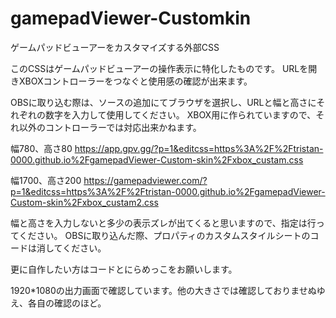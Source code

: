 # gamepadViewer-Customkin
ゲームパッドビューアーをカスタマイズする外部CSS

このCSSはゲームパッドビューアーの操作表示に特化したものです。
URLを開きXBOXコントローラーをつなぐと使用感の確認が出来ます。

OBSに取り込む際は、ソースの追加にてブラウザを選択し、URLと幅と高さにそれぞれの数字を入力して使用してください。
XBOX用に作られていますので、それ以外のコントローラーでは対応出来かねます。

幅780、高さ80
https://app.gpv.gg/?p=1&editcss=https%3A%2F%2Ftristan-0000.github.io%2FgamepadViewer-Custom-skin%2Fxbox_custam.css

幅1700、高さ200
https://gamepadviewer.com/?p=1&editcss=https%3A%2F%2Ftristan-0000.github.io%2FgamepadViewer-Custom-skin%2Fxbox_custam2.css

幅と高さを入力しないと多少の表示ズレが出てくると思いますので、指定は行ってください。
OBSに取り込んだ際、プロパティのカスタムスタイルシートのコードは消してください。

更に自作したい方はコードとにらめっこをお願いします。

1920*1080の出力画面で確認しています。他の大きさでは確認しておりませぬゆえ、各自の確認のほど。
